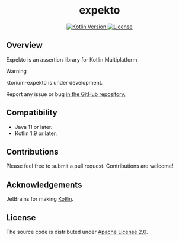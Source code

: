 <h1 style="text-align: center;">expekto</h1>

<p style="text-align: center;">
    <a href="https://kotlinlang.org">
        <img alt="Kotlin Version" src="https://img.shields.io/badge/kotlin-1.9.20-blue.svg?logo=kotlin">
    </a>
    <a href="https://github.com/ktorium/expekto/blob/main/LICENSE">
        <img alt="License" src="https://img.shields.io/github/license/ktorium/expekto" />
    </a>
</p>

## Overview

Expekto is an assertion library for Kotlin Multiplatform.

> [!WARNING]
> ktorium-expekto is under development.
>
> Report any issue or bug <a href="/issues">in the GitHub repository.</a>
> 

## Compatibility

- Java 11 or later.
- Kotlin 1.9 or later.

## Contributions

Please feel free to submit a pull request. Contributions are welcome!

## Acknowledgements

JetBrains for making [Kotlin](https://kotlinlang.org).

## License

The source code is distributed under [Apache License 2.0](LICENSE).
